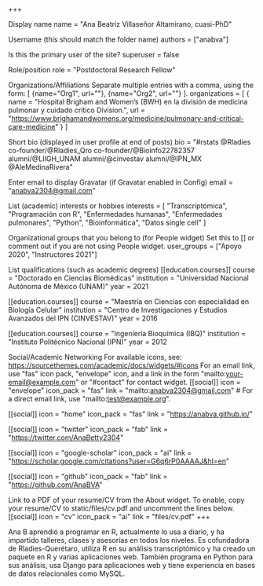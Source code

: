+++

Display name
name = "Ana Beatriz Villaseñor Altamirano, cuasi-PhD"

Username (this should match the folder name)
authors = ["anabva"]

Is this the primary user of the site?
superuser = false

Role/position
role = "Postdoctoral Research Fellow"

Organizations/Affiliations
Separate multiple entries with a comma, using the form: [ {name="Org1", url=""}, {name="Org2", url=""} ].
organizations = [ { name = "Hospital Brigham and Women’s (BWH) en la división de medicina pulmonar y cuidado crítico 
Division.", url = "https://www.brighamandwomens.org/medicine/pulmonary-and-critical-care-medicine" } ]

Short bio (displayed in user profile at end of posts)
bio = "#rstats @Rladies co-founder/@Rladies_Qro co-founder/@Bioinfo22782357 alumni/@LIIGH_UNAM alumni/@cinvestav alumni/@IPN_MX @AleMedinaRivera"

Enter email to display Gravatar (if Gravatar enabled in Config)
email = "anabva2304@gmail.com"

List (academic) interests or hobbies
interests = [ "Transcriptómica", "Programación con R", "Enfermedades humanas", "Enfermedades pulmonares", "Python", "Bioinformática", "Datos single cell" ]

Organizational groups that you belong to (for People widget)
Set this to [] or comment out if you are not using People widget.
user_groups = ["Apoyo 2020", "Instructores 2021"]

List qualifications (such as academic degrees)
[[education.courses]] course = "Doctorado en Ciencias Biomédicas" institution = "Universidad Nacional Autónoma de México (UNAM)" year = 2021

[[education.courses]] course = "Maestría en Ciencias con especialidad en Biología Celular" institution = "Centro de Investigaciones y Estudios Avanzados del IPN (CINVESTAV)" year = 2016

[[education.courses]] course = "Ingeniería Bioquímica (IBQ)" institution = "Instituto Politécnico Nacional (IPN)" year = 2012

Social/Academic Networking
For available icons, see: https://sourcethemes.com/academic/docs/widgets/#icons
For an email link, use "fas" icon pack, "envelope" icon, and a link in the
form "mailto:your-email@example.com" or "#contact" for contact widget.
[[social]] icon = "envelope" icon_pack = "fas" link = "mailto:anabva2304@gmail.com" # For a direct email link, use "mailto:test@example.org".

[[social]] icon = "home" icon_pack = "fas" link = "https://anabva.github.io/"

[[social]] icon = "twitter" icon_pack = "fab" link = "https://twitter.com/AnaBetty2304"

[[social]] icon = "google-scholar" icon_pack = "ai" link = "https://scholar.google.com/citations?user=G6q6rP0AAAAJ&hl=en"

[[social]] icon = "github" icon_pack = "fab" link = "https://github.com/AnaBVA"

Link to a PDF of your resume/CV from the About widget.
To enable, copy your resume/CV to static/files/cv.pdf and uncomment the lines below.
[[social]]
icon = "cv"
icon_pack = "ai"
link = "files/cv.pdf"
+++

Ana B aprendió a programar en R, actualmente lo usa a diario, y ha impartido talleres, clases y asesorías en todos los niveles. Es cofundadora de Rladies-Querétaro, utiliza R en su análisis transcriptómico y ha creado un paquete en R y varias aplicaciones web. También programa en Python para sus análisis, usa Django para aplicaciones web y tiene experiencia en bases de datos relacionales como MySQL.
